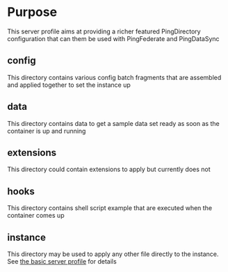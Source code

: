 # Purpose
This server profile aims at providing a richer featured PingDirectory configuration that can them be used with PingFederate and PingDataSync

## config
This directory contains various config batch fragments that are assembled and applied together to set the instance up

## data
This directory contains data to get a sample data set ready as soon as the container is up and running

## extensions
This directory could contain extensions to apply but currently does not

## hooks
This directory contains shell script example that are executed when the container comes up

## instance
This directory may be used to apply any other file directly to the instance.
See [the basic server profile](https://github.com/pingidentity/server-profile-pingdirectory-basic) for details